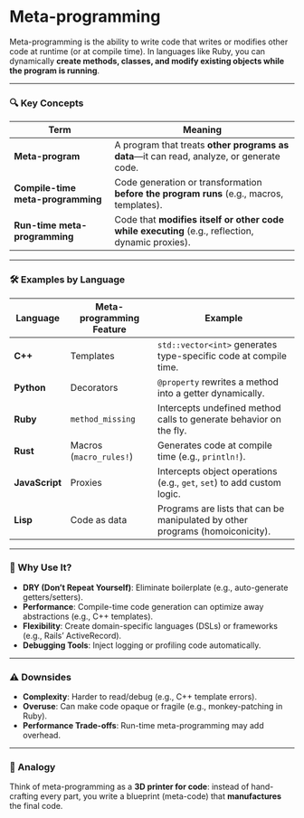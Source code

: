 # Meta-programming

Meta-programming is the ability to write code that writes or modifies other code at runtime (or at compile time). In languages like Ruby, you can dynamically **create methods, classes, and modify existing objects while the program is running**.

---

### 🔍 Key Concepts

| Term                              | Meaning                                                                                          |
| --------------------------------- | ------------------------------------------------------------------------------------------------ |
| **Meta-program**                  | A program that treats **other programs as data**—it can read, analyze, or generate code.         |
| **Compile-time meta-programming** | Code generation or transformation **before the program runs** (e.g., macros, templates).         |
| **Run-time meta-programming**     | Code that **modifies itself or other code while executing** (e.g., reflection, dynamic proxies). |

---

### 🛠️ Examples by Language

| Language       | Meta-programming Feature | Example                                                                       |
| -------------- | ------------------------ | ----------------------------------------------------------------------------- |
| **C++**        | Templates                | `std::vector<int>` generates type-specific code at compile time.              |
| **Python**     | Decorators               | `@property` rewrites a method into a getter dynamically.                      |
| **Ruby**       | `method_missing`         | Intercepts undefined method calls to generate behavior on the fly.            |
| **Rust**       | Macros (`macro_rules!`)  | Generates code at compile time (e.g., `println!`).                            |
| **JavaScript** | Proxies                  | Intercepts object operations (e.g., `get`, `set`) to add custom logic.        |
| **Lisp**       | Code as data             | Programs are lists that can be manipulated by other programs (homoiconicity). |

---

### 🎯 Why Use It?

- **DRY (Don’t Repeat Yourself)**: Eliminate boilerplate (e.g., auto-generate getters/setters).
- **Performance**: Compile-time code generation can optimize away abstractions (e.g., C++ templates).
- **Flexibility**: Create domain-specific languages (DSLs) or frameworks (e.g., Rails’ ActiveRecord).
- **Debugging Tools**: Inject logging or profiling code automatically.

---

### ⚠️ Downsides

- **Complexity**: Harder to read/debug (e.g., C++ template errors).
- **Overuse**: Can make code opaque or fragile (e.g., monkey-patching in Ruby).
- **Performance Trade-offs**: Run-time meta-programming may add overhead.

---

### 🧠 Analogy

Think of meta-programming as a **3D printer for code**: instead of hand-crafting every part, you write a blueprint (meta-code) that **manufactures** the final code.
